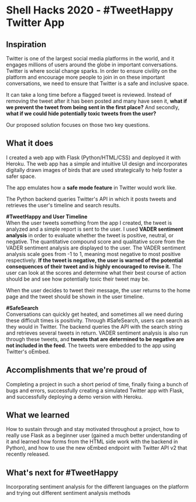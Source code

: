 # Shell Hacks 2020 - #TweetHappy Twitter App

## Inspiration
Twitter is one of the largest social media platforms in the world, and it engages millions of users around the globe in important conversations. Twitter is where social change sparks. In order to ensure civility on the platform and encourage more people to join in on these important conversations, we need to ensure that Twitter is a safe and inclusive space.     

It can take a long time before a flagged tweet is reviewed. Instead of removing the tweet after it has been posted and many have seen it, **what if we prevent the tweet from being sent in the first place?** And secondly, **what if we could hide potentially toxic tweets from the user?**

Our proposed solution focuses on those two key questions.  

## What it does
I created a web app with Flask (Python/HTML/CSS) and deployed it with Heroku. The web app has a simple and intuitive UI design and incorporates digitally drawn images of birds that are used strategically to help foster a safer space.    

The app emulates how a **safe mode feature** in Twitter would work like.    

The Python backend queries Twitter's API in which it posts tweets and retrieves the user's timeline and search results.  

**#TweetHappy and User Timeline**   
When the user tweets something from the app I created, the tweet is analyzed and a simple report is sent to the user. I used **VADER sentiment analysis** in order to evaluate whether the tweet is positive, neutral, or negative. The quantitative compound score and qualitative score from the VADER sentiment analysis are displayed to the user. The VADER sentiment analysis scale goes from -1 to 1, meaning most negative to most positive respectively. **If the tweet is negative, the user is warned of the potential consequences of their tweet and is highly encouraged to revise it.** The user can look at the scores and determine what their best course of action should be and see how potentially toxic their tweet may be.     

When the user decides to tweet their message, the user returns to the home page and the tweet should be shown in the user timeline.  

**#SafeSearch**  
Conversations can quickly get heated, and sometimes all we need during these difficult times is positivity. Through #SafeSearch, users can search as they would in Twitter. The backend queries the API with the search string and retrieves several tweets in return. VADER sentiment analysis is also run through these tweets, and **tweets that are determined to be negative are not included in the feed**. The tweets were embedded to the app using Twitter's oEmbed.   

## Accomplishments that we're proud of
Completing a project in such a short period of time, finally fixing a bunch of bugs and errors, successfully creating a simulated Twitter app with Flask, and successfully deploying a demo version with Heroku.   

## What we learned
How to sustain through and stay motivated throughout a project, how to really use Flask as a beginner user (gained a much better understanding of it and learned how forms from the HTML side work with the backend in Python), and how to use the new oEmbed endpoint with Twitter API v2 that recently released.   

## What's next for #TweetHappy
Incorporating sentiment analysis for the different languages on the platform and trying out different sentiment analysis methods   

